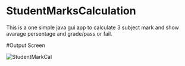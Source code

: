 # StudentMarksCalculation
This is a one simple java gui app to calculate 3 subject mark and show avarage persentage and grade/pass or fail.

#Output Screen

![StudentMarkCal](https://user-images.githubusercontent.com/61877894/151659033-cdff4813-8dc9-4338-8df4-a69de0257d2c.PNG)
